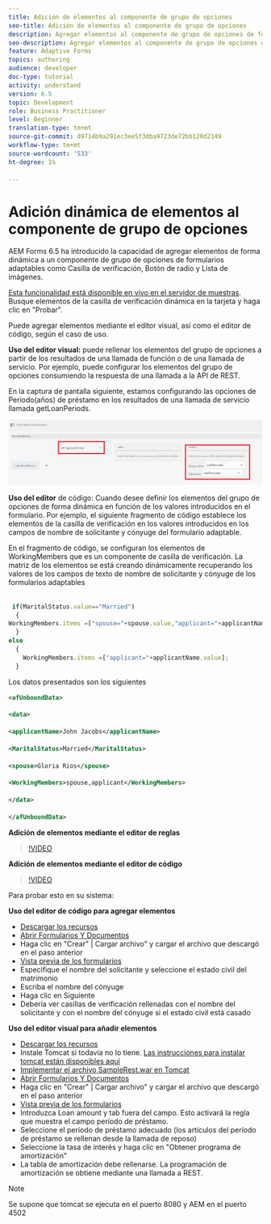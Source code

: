 ```yaml
---
title: Adición de elementos al componente de grupo de opciones
seo-title: Adición de elementos al componente de grupo de opciones
description: Agregar elementos al componente de grupo de opciones de forma dinámica
seo-description: Agregar elementos al componente de grupo de opciones de forma dinámica
feature: Adaptive Forms
topics: authoring
audience: developer
doc-type: tutorial
activity: understand
version: 6.5
topic: Development
role: Business Practitioner
level: Beginner
translation-type: tm+mt
source-git-commit: d9714b9a291ec3ee5f3dba9723de72bb120d2149
workflow-type: tm+mt
source-wordcount: '533'
ht-degree: 1%

---
```




# Adición dinámica de elementos al componente de grupo de opciones

AEM Forms 6.5 ha introducido la capacidad de agregar elementos de forma dinámica a un componente de grupo de opciones de formularios adaptables como Casilla de verificación, Botón de radio y Lista de imágenes.

[Esta funcionalidad está disponible en vivo en el servidor de muestras](https://forms.enablementadobe.com/content/samples/samples.html?query=0). Busque elementos de la casilla de verificación dinámica en la tarjeta y haga clic en &quot;Probar&quot;.


Puede agregar elementos mediante el editor visual, así como el editor de código, según el caso de uso.

**Uso del editor visual:** puede rellenar los elementos del grupo de opciones a partir de los resultados de una llamada de función o de una llamada de servicio. Por ejemplo, puede configurar los elementos del grupo de opciones consumiendo la respuesta de una llamada a la API de REST.

En la captura de pantalla siguiente, estamos configurando las opciones de Periodo(años) de préstamo en los resultados de una llamada de servicio llamada getLoanPeriods.

![Editor de reglas](assets/ruleeditor.png)

**Uso del editor** de código: Cuando desee definir los elementos del grupo de opciones de forma dinámica en función de los valores introducidos en el formulario. Por ejemplo, el siguiente fragmento de código establece los elementos de la casilla de verificación en los valores introducidos en los campos de nombre de solicitante y cónyuge del formulario adaptable.

En el fragmento de código, se configuran los elementos de WorkingMembers que es un componente de casilla de verificación. La matriz de los elementos se está creando dinámicamente recuperando los valores de los campos de texto de nombre de solicitante y cónyuge de los formularios adaptables

```javascript
 
 if(MaritalStatus.value=="Married")
  {
WorkingMembers.items =["spouse="+spouse.value,"applicant="+applicantName.value];
  }
else
  {
    WorkingMembers.items =["applicant="+applicantName.value];
  }
```

Los datos presentados son los siguientes

```xml
<afUnboundData>

<data>

<applicantName>John Jacobs</applicantName>

<MaritalStatus>Married</MaritalStatus>

<spouse>Gloria Rios</spouse>

<WorkingMembers>spouse,applicant</WorkingMembers>

</data>

</afUnboundData>
```

**Adición de elementos mediante el editor de reglas**

>[!VIDEO](https://video.tv.adobe.com/v/26847?quality=12&learn=on)

**Adición de elementos mediante el editor de código**

>[!VIDEO](https://video.tv.adobe.com/v/26848?quality=12&learn=on)

Para probar esto en su sistema:

**Uso del editor de código para agregar elementos**

* [Descargar los recursos](assets/usingthecodeeditor.zip)
* [Abrir Formularios Y Documentos](http://localhost:4502/aem/forms.html/content/dam/formsanddocuments)
* Haga clic en &quot;Crear&quot; | Cargar archivo&quot; y cargar el archivo que descargó en el paso anterior
* [Vista previa de los formularios](http://localhost:4502/content/dam/formsanddocuments/simpleform/jcr:content?wcmmode=disabled)
* Especifique el nombre del solicitante y seleccione el estado civil del matrimonio
* Escriba el nombre del cónyuge
* Haga clic en Siguiente
* Debería ver casillas de verificación rellenadas con el nombre del solicitante y con el nombre del cónyuge si el estado civil está casado

**Uso del editor visual para añadir elementos**

* [Descargar los recursos](assets/usingthevisualeditor.zip)
* Instale Tomcat si todavía no lo tiene. [Las instrucciones para instalar tomcat están disponibles aquí](https://docs.adobe.com/content/help/en/experience-manager-learn/forms/ic-print-channel-tutorial/introduction.html)
* [Implementar el archivo SampleRest.war en Tomcat](https://forms.enablementadobe.com/content/DemoServerBundles/SampleRest.war)
* [Abrir Formularios Y Documentos](http://localhost:4502/aem/forms.html/content/dam/formsanddocuments)
* Haga clic en &quot;Crear&quot; | Cargar archivo&quot; y cargar el archivo que descargó en el paso anterior
* [Vista previa de los formularios](http://localhost:4502/content/dam/formsanddocuments/amortizationschedule/jcr:content?wcmmode=disabled)
* Introduzca Loan amount y tab fuera del campo. Esto activará la regla que muestra el campo período de préstamo.
* Seleccione el período de préstamo adecuado (los artículos del período de préstamo se rellenan desde la llamada de reposo)
* Seleccione la tasa de interés y haga clic en &quot;Obtener programa de amortización&quot;
* La tabla de amortización debe rellenarse. La programación de amortización se obtiene mediante una llamada a REST.

>[!NOTE]
> Se supone que tomcat se ejecuta en el puerto 8080 y AEM en el puerto 4502
